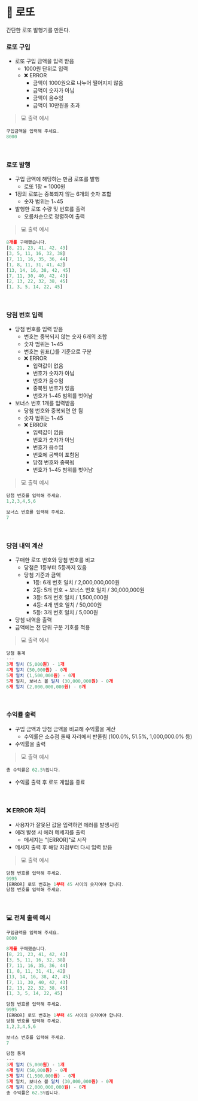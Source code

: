 # 🎰 로또
간단한 로또 발행기를 만든다. 

### 로또 구입
- 로또 구입 금액을 입력 받음
    - 1000원 단위로 입력
    - ❌ ERROR
        - 금액이 1000원으로 나누어 떨어지지 않음
        - 금액이 숫자가 아님
        - 금액이 음수임
        - 금액이 10만원을 초과
> 💻 출력 예시

```javascript
구입금액을 입력해 주세요.
8000
```
<br>

### 로또 발행
- 구입 금액에 해당하는 만큼 로또를 발행
    - 로또 1장 = 1000원
- 1장의 로또는 중복되지 않는 6개의 숫자 조합
    - 숫자 범위는 1~45
- 발행한 로또 수량 및 번호를 출력
    - 오름차순으로 정렬하여 출력
> 💻 출력 예시

```javascript
8개를 구매했습니다.
[8, 21, 23, 41, 42, 43]
[3, 5, 11, 16, 32, 38]
[7, 11, 16, 35, 36, 44]
[1, 8, 11, 31, 41, 42]
[13, 14, 16, 38, 42, 45]
[7, 11, 30, 40, 42, 43]
[2, 13, 22, 32, 38, 45]
[1, 3, 5, 14, 22, 45]
```

<br>

### 당첨 번호 입력
- 당첨 번호를 입력 받음
    - 번호는 중복되지 않는 숫자 6개의 조합
    - 숫자 범위는 1~45
    - 번호는 쉼표(,)를 기준으로 구분
    - ❌ ERROR
        - 입력값이 없음
        - 번호가 숫자가 아님
        - 번호가 음수임
        - 중복된 번호가 있음
        - 번호가 1~45 범위를 벗어남
- 보너스 번호 1개를 입력받음
    - 당첨 번호와 중복되면 안 됨
    - 숫자 범위는 1~45
    - ❌ ERROR
        - 입력값이 없음
        - 번호가 숫자가 아님
        - 번호가 음수임
        - 번호에 공백이 포함됨
        - 당첨 번호와 중복됨
        - 번호가 1~45 범위를 벗어남
> 💻 출력 예시

```javascript
당첨 번호를 입력해 주세요.
1,2,3,4,5,6

보너스 번호를 입력해 주세요.
7
```

<br>

### 당첨 내역 계산
- 구매한 로또 번호와 당첨 번호를 비교
    - 당첨은 1등부터 5등까지 있음
    - 당첨 기준과 금액
        - 1등: 6개 번호 일치 / 2,000,000,000원
        - 2등: 5개 번호 + 보너스 번호 일치 / 30,000,000원
        - 3등: 5개 번호 일치 / 1,500,000원
        - 4등: 4개 번호 일치 / 50,000원
        - 5등: 3개 번호 일치 / 5,000원
- 당첨 내역을 출력
- 금액에는 천 단위 구분 기호를 적용
> 💻 출력 예시

```javascript
당첨 통계
---
3개 일치 (5,000원) - 1개
4개 일치 (50,000원) - 0개
5개 일치 (1,500,000원) - 0개
5개 일치, 보너스 볼 일치 (30,000,000원) - 0개
6개 일치 (2,000,000,000원) - 0개
```

<br>

### 수익률 출력
- 구입 금액과 당첨 금액을 비교해 수익률을 계산
    - 수익률은 소수점 둘째 자리에서 반올림 (100.0%, 51.5%, 1,000,000.0% 등)
- 수익률을 출력
> 💻 출력 예시

```javascript
총 수익률은 62.5%입니다.
```
- 수익률 출력 후 로또 게임을 종료

<br>

### ❌ ERROR 처리
- 사용자가 잘못된 값을 입력하면 에러를 발생시킴
- 에러 발생 시 에러 메세지를 출력
    - 메세지는 "[ERROR]"로 시작
- 메세지 출력 후 해당 지점부터 다시 입력 받음
> 💻 출력 예시

```javascript
당첨 번호를 입력해 주세요.
9995
[ERROR] 로또 번호는 1부터 45 사이의 숫자여야 합니다.
당첨 번호를 입력해 주세요.
```

<br>

### 💻 전체 출력 예시

```javascript
구입금액을 입력해 주세요.
8000

8개를 구매했습니다.
[8, 21, 23, 41, 42, 43]
[3, 5, 11, 16, 32, 38]
[7, 11, 16, 35, 36, 44]
[1, 8, 11, 31, 41, 42]
[13, 14, 16, 38, 42, 45]
[7, 11, 30, 40, 42, 43]
[2, 13, 22, 32, 38, 45]
[1, 3, 5, 14, 22, 45]

당첨 번호를 입력해 주세요.
9995
[ERROR] 로또 번호는 1부터 45 사이의 숫자여야 합니다.
당첨 번호를 입력해 주세요.
1,2,3,4,5,6

보너스 번호를 입력해 주세요.
7

당첨 통계
---
3개 일치 (5,000원) - 1개
4개 일치 (50,000원) - 0개
5개 일치 (1,500,000원) - 0개
5개 일치, 보너스 볼 일치 (30,000,000원) - 0개
6개 일치 (2,000,000,000원) - 0개
총 수익률은 62.5%입니다.
```